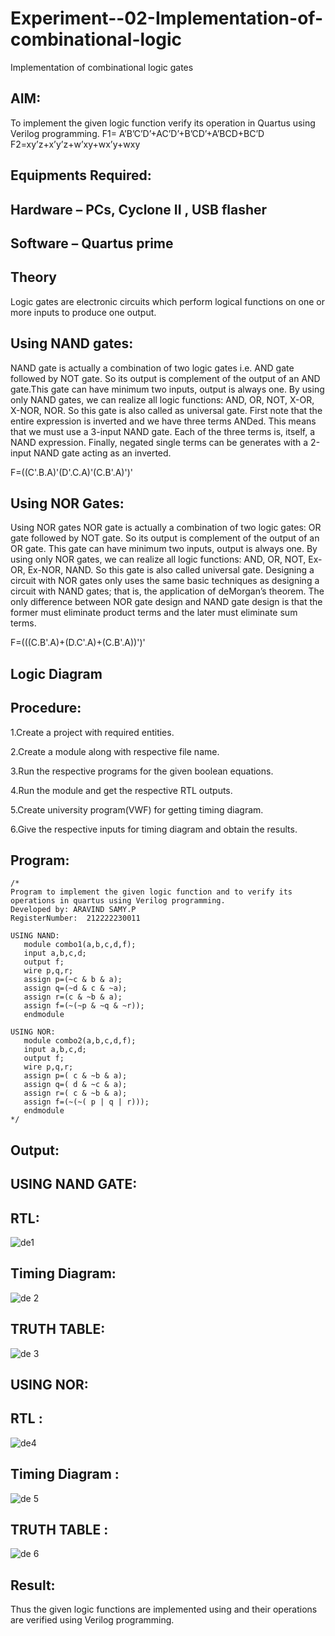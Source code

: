 # Experiment--02-Implementation-of-combinational-logic
Implementation of combinational logic gates
 
## AIM:
To implement the given logic function verify its operation in Quartus using Verilog programming.
 F1= A’B’C’D’+AC’D’+B’CD’+A’BCD+BC’D
F2=xy’z+x’y’z+w’xy+wx’y+wxy
 
 
 
## Equipments Required:
## Hardware – PCs, Cyclone II , USB flasher
## Software – Quartus prime


## Theory
 Logic gates are electronic circuits which perform logical functions on one or more inputs to produce one output.
 
 ## Using NAND gates:
 
 NAND gate is actually a combination of two logic gates i.e. AND gate followed by NOT gate. So its output is complement of the output of an AND gate.This gate can have minimum two inputs, output is always one. By using only NAND gates, we can realize all logic functions: AND, OR, NOT, X-OR, X-NOR, NOR. So this gate is also called as universal gate. First note that the entire expression is inverted and we have three terms ANDed. This means that we must use a 3-input NAND gate. Each of the three terms is, itself, a NAND expression. Finally, negated single terms can be generates with a 2-input NAND gate acting as an inverted.

F=((C'.B.A)'(D'.C.A)'(C.B'.A)')'

## Using NOR Gates:

Using NOR gates NOR gate is actually a combination of two logic gates: OR gate followed by NOT gate. So its output is complement of the output of an OR gate. This gate can have minimum two inputs, output is always one. By using only NOR gates, we can realize all logic functions: AND, OR, NOT, Ex-OR, Ex-NOR, NAND. So this gate is also called universal gate. Designing a circuit with NOR gates only uses the same basic techniques as designing a circuit with NAND gates; that is, the application of deMorgan’s theorem. The only difference between NOR gate design and NAND gate design is that the former must eliminate product terms and the later must eliminate sum terms.

F=(((C.B'.A)+(D.C'.A)+(C.B'.A))')'

## Logic Diagram
## Procedure:

1.Create a project with required entities.

2.Create a module along with respective file name.

3.Run the respective programs for the given boolean equations.

4.Run the module and get the respective RTL outputs.

5.Create university program(VWF) for getting timing diagram.

6.Give the respective inputs for timing diagram and obtain the results.
## Program:
```
/*
Program to implement the given logic function and to verify its operations in quartus using Verilog programming.
Developed by: ARAVIND SAMY.P
RegisterNumber:  212222230011

USING NAND:
   module combo1(a,b,c,d,f);
   input a,b,c,d;
   output f;
   wire p,q,r;
   assign p=(~c & b & a);
   assign q=(~d & c & ~a);
   assign r=(c & ~b & a);
   assign f=(~(~p & ~q & ~r));
   endmodule

USING NOR:
   module combo2(a,b,c,d,f);
   input a,b,c,d;
   output f;
   wire p,q,r;
   assign p=( c & ~b & a);
   assign q=( d & ~c & a);
   assign r=( c & ~b & a);
   assign f=(~(~( p | q | r)));
   endmodule
*/
```

## Output:

## USING NAND GATE:
## RTL:


![de1](https://user-images.githubusercontent.com/113497037/233161534-5c784497-173a-4643-8d99-f0a9fc7c6878.png)

## Timing Diagram:


![de 2](https://user-images.githubusercontent.com/113497037/233164132-9d723e21-0b58-4e4a-87d0-5eec0b71a9c8.png)

## TRUTH TABLE:

![de 3](https://user-images.githubusercontent.com/113497037/233164420-f64fdd5f-53c1-47c5-b86c-4ffe11238600.png)

## USING NOR:

## RTL :

![de4](https://user-images.githubusercontent.com/113497037/233164748-6fdc5db3-dc0a-4607-8020-fe7c975feb46.png)


## Timing Diagram :

![de 5](https://user-images.githubusercontent.com/113497037/233164945-61ab1ab5-9020-447d-8356-48c00f6c91fb.png)

## TRUTH TABLE :

![de 6](https://user-images.githubusercontent.com/113497037/233165073-3da34936-98ea-4e3f-a87b-f087dc8bf34a.png)

## Result:
Thus the given logic functions are implemented using  and their operations are verified using Verilog programming.
